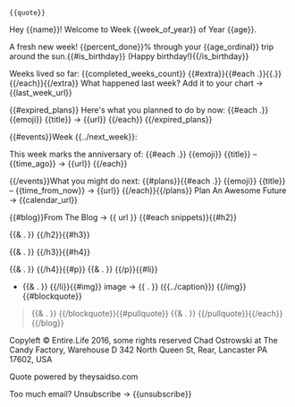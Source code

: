     {{quote}}

Hey {{name}}! Welcome to Week {{week_of_year}} of Year {{age}}.

A fresh new week! {{percent_done}}% through your {{age_ordinal}} trip around the sun.{{#is_birthday}} (Happy birthday!){{/is_birthday}}

Weeks lived so far: {{completed_weeks_count}}
{{#extra}}{{#each .}}{{.}}
{{/each}}{{/extra}}
What happened last week? Add it to your chart → {{last_week_url}}

{{#expired_plans}}
Here's what you planned to do by now:
{{#each .}}
{{emoji}} {{title}} → {{url}}
{{/each}}
{{/expired_plans}}


{{#events}}Week {{../next_week}}:

This week marks the anniversary of:
{{#each .}}
{{emoji}} {{title}} – {{time_ago}} → {{url}}
{{/each}}



{{/events}}What you might do next:
{{#plans}}{{#each .}}
{{emoji}} {{title}} – {{time_from_now}} → {{url}}
{{/each}}{{/plans}}
Plan An Awesome Future → {{calendar_url}}


{{#blog}}From The Blog
→ {{ url }}
{{#each snippets}}{{#h2}}

{{& . }}
{{/h2}}{{#h3}}

{{& . }}
{{/h3}}{{#h4}}

{{& . }}
{{/h4}}{{#p}}
{{& . }}
{{/p}}{{#li}}
* {{& . }}
{{/li}}{{#img}}
image → {{ . }} ({{../caption}})
{{/img}}{{#blockquote}}
> {{& . }}
{{/blockquote}}{{#pullquote}}
  {{& . }}
{{/pullquote}}{{/each}}
{{/blog}}


Copyleft © Entire.Life 2016, some rights reserved
Chad Ostrowski at The Candy Factory, Warehouse D
342 North Queen St, Rear, Lancaster PA 17602, USA

Quote powered by theysaidso.com

Too much email? Unsubscribe → {{unsubscribe}}
